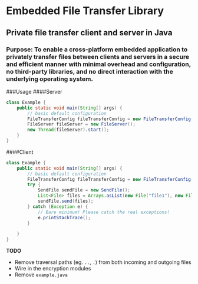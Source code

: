 # Embedded File Transfer Library
## Private file transfer client and server in Java
### Purpose: To enable a cross-platform embedded application to privately transfer files between clients and servers in a secure and efficient manner with minimal overhead and configuration, no third-party libraries, and no direct interaction with the underlying operating system.

###Usage
####Server
```java
class Example {
    public static void main(String[] args) {
        // basic default configuration
        FileTransferConfig fileTransferConfig = new FileTransferConfig();
        FileServer fileServer = new FileServer();
        new Thread(fileServer).start();
    }
}
```
####Client
```java
class Example {
    public static void main(String[] args) {
        // basic default configuration
        FileTransferConfig fileTransferConfig = new FileTransferConfig();
        try {
            SendFile sendFile = new SendFile();
            List<File> files = Arrays.asList(new File("file1"), new File("file2"), new File("file3"));
            sendFile.send(files);
        } catch (Exception e) {
            // Bare minimum! Please catch the real exceptions!
            e.printStackTrace();
        }
        
    }
}
```

**TODO**
* Remove traversal paths (eg. `..`, `.`) from both incoming and outgoing files
* Wire in the encryption modules
* Remove `example.java`
